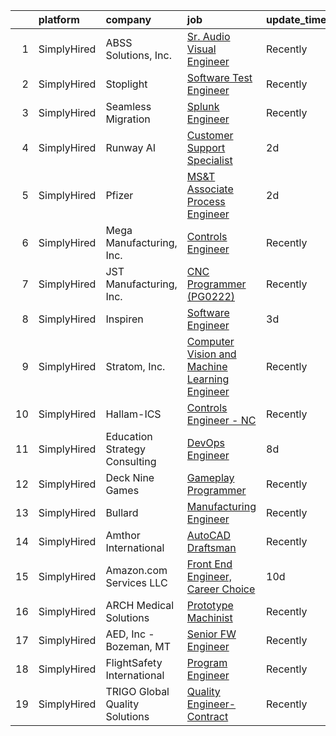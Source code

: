 

|    | platform    | company                        | job                                                                                                                                                       | update_time   | location            |
|---:|:------------|:-------------------------------|:----------------------------------------------------------------------------------------------------------------------------------------------------------|:--------------|:--------------------|
|  1 | SimplyHired | ABSS Solutions, Inc.           | [Sr. Audio Visual Engineer](https://www.simplyhired.com/job/zir7f5PkC6frI2NEZHAmDwOS8jNP-uf_W4Px-XUrSDXFstpwHCsZeg?q=visual+engineer)                     | Recently      | Suitland, MD        |
|  2 | SimplyHired | Stoplight                      | [Software Test Engineer](https://www.simplyhired.com/job/HK_8zDF2_QL4HjJbn3PDAsNNxHO1eCFtYQXGdqSQDkR6dl3BH17y6Q?q=visual+engineer)                        | Recently      | Remote              |
|  3 | SimplyHired | Seamless Migration             | [Splunk Engineer](https://www.simplyhired.com/job/67PlQW2pA46ORzvFm4TUtYSXFTZchLOdfaT6b7MgbIFXb4wc6ARudw?q=visual+engineer)                               | Recently      | Remote              |
|  4 | SimplyHired | Runway AI                      | [Customer Support Specialist](https://www.simplyhired.com/job/yOM1SBj_PPWhGeE7Encj4XkqelW3hS5E6EN632kQiZLCOrxGlUjdNg?q=visual+engineer)                   | 2d            | Remote              |
|  5 | SimplyHired | Pfizer                         | [MS&T Associate Process Engineer](https://www.simplyhired.com/job/sraKKtwed_dRokre1d708LsEolavgrrgKMhLXZObFhptxWsc7QQM0w?q=visual+engineer)               | 2d            | Rocky Mount, NC     |
|  6 | SimplyHired | Mega Manufacturing, Inc.       | [Controls Engineer](https://www.simplyhired.com/job/A-PuLvSL_MSX4LQRH98oIWQQrXj2TQ7eGS_jFvpYgV-Fy8o4GRfiNw?q=visual+engineer)                             | Recently      | Rockford, IL        |
|  7 | SimplyHired | JST Manufacturing, Inc.        | [CNC Programmer (PG0222)](https://www.simplyhired.com/job/Z_7E3qtYe9vDTiiy3r98q8KZtJdEiwZVPPbRn-HrV1f2FCitKshIXg?q=visual+engineer)                       | Recently      | Meridian, ID        |
|  8 | SimplyHired | Inspiren                       | [Software Engineer](https://www.simplyhired.com/job/qGKWjdx2kAptxBiwwKuIpBA81YpgK89oyPOM2iTzeY2BON0hEEcIfw?q=visual+engineer)                             | 3d            | Remote              |
|  9 | SimplyHired | Stratom, Inc.                  | [Computer Vision and Machine Learning Engineer](https://www.simplyhired.com/job/KNxXzvi2T2brcUm_Taxhx7GLkTuUhIXMz90OjZqti1BW-_Y0C0D-BQ?q=visual+engineer) | Recently      | Boulder, CO         |
| 10 | SimplyHired | Hallam-ICS                     | [Controls Engineer - NC](https://www.simplyhired.com/job/DOGd1C5hBebf7bjHF04ZQmod2c1lYghbzwR0BEiad8ecdQ1pyL6f4w?q=visual+engineer)                        | Recently      | Apex, NC            |
| 11 | SimplyHired | Education Strategy Consulting  | [DevOps Engineer](https://www.simplyhired.com/job/8Kf9h_syCWBI7GuL8SgV8Ljc_rC1peJZ6sBmBRP1YQRj3yS_W9YESg?q=visual+engineer)                               | 8d            | Remote              |
| 12 | SimplyHired | Deck Nine Games                | [Gameplay Programmer](https://www.simplyhired.com/job/_YMnM8CiuiiKVTklxTCzwnhnIo75W3eEcL-AoQpnz4sHWJs6FW5lvw?q=visual+engineer)                           | Recently      | Remote              |
| 13 | SimplyHired | Bullard                        | [Manufacturing Engineer](https://www.simplyhired.com/job/HA6LOzvvHyqR1qdolmF2J9YLLEYqCrt3305EyFYjD-Y31pLzZfaUaw?q=visual+engineer)                        | Recently      | Lexington, KY       |
| 14 | SimplyHired | Amthor International           | [AutoCAD Draftsman](https://www.simplyhired.com/job/KDYcEMBSwjZq1ZkDb6IcQ5ANodrpmxTxBc-kVRBgyBsjrkJC1Iq4Aw?q=visual+engineer)                             | Recently      | Gretna, VA          |
| 15 | SimplyHired | Amazon.com Services LLC        | [Front End Engineer, Career Choice](https://www.simplyhired.com/job/ZgTioSat1k04Q7ETPdxtoy-EHiKHbtmPBmoynRMyDLWuGEvG0hh0rg?q=visual+engineer)             | 10d           | Remote              |
| 16 | SimplyHired | ARCH Medical Solutions         | [Prototype Machinist](https://www.simplyhired.com/job/3qjhPgNEYM3V1YFGt3BClhfZUEz6HA38LDIzjhiQ-NAw5rngCvoBfw?q=visual+engineer)                           | Recently      | Seabrook, NH        |
| 17 | SimplyHired | AED, Inc - Bozeman, MT         | [Senior FW Engineer](https://www.simplyhired.com/job/zINmUZXgScoXXgS_gyiF3t60esMGL8VWIM8nJ8Kv2CvxPHXAK-fHew?q=visual+engineer)                            | Recently      | Bozeman, MT         |
| 18 | SimplyHired | FlightSafety International     | [Program Engineer](https://www.simplyhired.com/job/PsyfGbn61H4mhlbPxysLxe2zrS5YHDybAYKWVQ5LJpTYFib1iCgwFQ?q=visual+engineer)                              | Recently      | Hazelwood, MO       |
| 19 | SimplyHired | TRIGO Global Quality Solutions | [Quality Engineer- Contract](https://www.simplyhired.com/job/zk6SsH0r0G5NwbJvFoROFDjXtkVtly4twKKa9xyRRh8dDRbHy7k74Q?q=visual+engineer)                    | Recently      | Alabama +1 location |